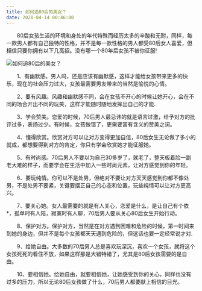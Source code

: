 ```yaml
---
title: 如何追80后的美女？
date: 2020-04-14 00:46:00
---
```




　　80后女孩生活的环境和身处的年代特殊而经历太多的辛酸和无耐，同样，每一款男人都有自己独特的性格，并不是每一款性格的男人都受80后女人喜爱，但相信只要你拥有以下几高招。没有哪一个80年后女孩不被你征服!

![如何追80后的美女？](/img/e324b6c5e42fd5ad4b8f4cb0796ad1f2.jpg)

　　1、有幽默感。男人吗，还是应该有幽默感，这样才能给女孩带来更多的快乐，现在的社会压力过大，女孩最需要男友带来的当然是愉悦的心情。

　　2、要有风趣。风趣和幽默感不同，会在女孩不开心的时候让她开心，会在不同的场合开出不同的玩笑，这样才能随时随地发挥出自己的才能.

　　3、学会赞美。恋爱的时候，70后男人最忌讳的就是语言过激，给予对方的批评过多，表扬过少。有时候，女孩做错了，更需要富有含义的赞美之词。

　　4、懂得欣赏。欣赏对方可以让对方变得更加自信，80后女生无论做了多小的就成，都想要得到对方的肯定，你只有学会欣赏她才能征服她。

　　5、有时尚感。70后男人不要以为自己30多岁了，就老了，整天板着脸一副老大难的样子，而要学会在生活中加入一些时尚元素，让对方感觉到你的年轻。

　　6、要玩纯情。你可以不是处男，但绝对不要让对方天天感觉到你都不像处男，不是处男不要紧，关键要摆正自己的心态和位置，玩些纯情可以让对方更高兴。

　　7、要关心她。女人最需要的就是有人关心，恋爱是什么，是让自己有个依*，孤单时有人陪，寂寞时有人聊，70后男人要从关心80后女生开始行动。

　　8、保护对方。保护对方，当然是在对方遇到困难和危险的时候，第一时间来到她的身边，但并不是每个女孩都天天遇到危险的，但这话也要一定经常说才对.

　　9、给她自由。大多数的70后男人总是喜欢玩深沉，喜欢一个女孩，就将这个女孩死死的看住不放，如果这样那是大错特错了，尤其是80后女孩需要的是自由。

　　10、要相信她。给她自由，就要相信她，让她感受到你的关心，同样也没有过多的压力，所以无论80后女孩做了什么，70后男人都要献上相信的目光。